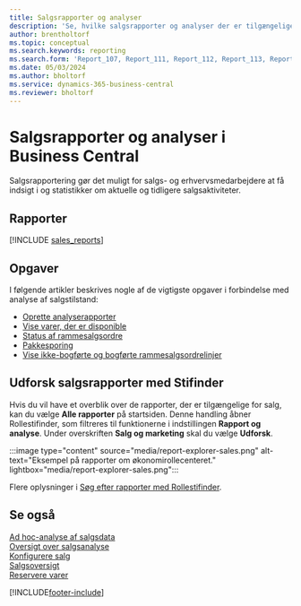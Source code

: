```yaml
---
title: Salgsrapporter og analyser
description: 'Se, hvilke salgsrapporter og analyser der er tilgængelige i standardversionen af Business Central, så du kan holde styr på virksomheden.'
author: brentholtorf
ms.topic: conceptual
ms.search.keywords: reporting
ms.search.form: 'Report_107, Report_111, Report_112, Report_113, Report_119, Report_121, Report_129, Report_209, Report_708, Report_713, Report_718, Report_813, Report_7313'
ms.date: 05/03/2024
ms.author: bholtorf
ms.service: dynamics-365-business-central
ms.reviewer: bholtorf
---
```

# Salgsrapporter og analyser i Business Central

Salgsrapportering gør det muligt for salgs- og erhvervsmedarbejdere at få indsigt i og statistikker om aktuelle og tidligere salgsaktiviteter.  

## Rapporter

[!INCLUDE [sales_reports](includes/sales-reports-include.md)]

## Opgaver

I følgende artikler beskrives nogle af de vigtigste opgaver i forbindelse med analyse af salgstilstand:

* [Oprette analyserapporter](bi-how-create-analysis-views-reports.md)  
* [Vise varer, der er disponible](inventory-how-availability-overview.md)
* [Status af rammesalgsordre](sales-how-to-create-blanket-sales-orders.md#to-view-the-status-of-a-blanket-sales-order)
* [Pakkesporing](sales-how-track-packages.md)
* [Vise ikke-bogførte og bogførte rammesalgsordrelinjer](sales-how-to-create-blanket-sales-orders.md#to-view-unposted-and-posted-blanket-sales-order-lines)

## Udforsk salgsrapporter med Stifinder

Hvis du vil have et overblik over de rapporter, der er tilgængelige for salg, kan du vælge **Alle rapporter** på startsiden. Denne handling åbner Rollestifinder, som filtreres til funktionerne i indstillingen **Rapport og analyse**. Under overskriften **Salg og marketing** skal du vælge **Udforsk**.

:::image type="content" source="media/report-explorer-sales.png" alt-text="Eksempel på rapporter om økonomirollecenteret." lightbox="media/report-explorer-sales.png":::

Flere oplysninger i [Søg efter rapporter med Rollestifinder](ui-role-explorer.md).

## Se også

[Ad hoc-analyse af salgsdata](ad-hoc-analysis-sales.md)    
[Oversigt over salgsanalyse](sales-analytics-overview.md)   
[Konfigurere salg](sales-setup-sales.md)  
[Salgsoversigt](sales-manage-sales.md)  
[Reservere varer](inventory-how-to-reserve-items.md)

[!INCLUDE[footer-include](includes/footer-banner.md)]
